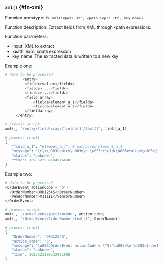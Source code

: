### `xml()` {#fn-xml}

Function prototype: `fn xml(input: str, xpath_expr: str, key_name)`

Function description: Extract fields from XML through xpath expressions.

Function parameters:

- input: XML to extract
- xpath_expr: xpath expression
- key_name: The extracted data is written to a new key

Example one:

```python
# data to be processed
        <entry>
         <fieldx>valuex</fieldx>
         <fieldy>...</fieldy>
         <fieldz>...</fieldz>
         <field array>
             <fielda>element_a_1</fielda>
             <fielda>element_a_2</fielda>
         </fieldarray>
     </entry>

# process script
xml(_, '/entry/fieldarray//fielda[1]/text()', field_a_1)

# process result
{
   "field_a_1": "element_a_1", # extracted element_a_1
   "message": "\t\t\u003centry\u003e\n \u003cfieldx\u003evaluex\u003c/fieldx\u003e\n \u003cfieldy\u003e...\u003c/fieldy\u003e\n \u003cfieldz\u003e...\ u003c/fieldz\u003e\n \u003cfieldarray\u003e\n \u003cfielda\u003eelement_a_1\u003c/fielda\u003e\n \u003cfielda\u003eelement_a_2\u003c/fielda\u003e\n \u003c/fieldarray\n\c\u003 u003e",
   "status": "unknown",
   "time": 1655522989104916000
}
```

Example two:

```python
# data to be processed
<OrderEvent actionCode = "5">
  <OrderNumber>ORD12345</OrderNumber>
  <VendorNumber>V11111</VendorNumber>
</OrderEvent>

# process script
xml(_, '/OrderEvent/@actionCode', action_code)
xml(_, '/OrderEvent/OrderNumber/text()', OrderNumber)

# process result
{
   "OrderNumber": "ORD12345",
   "action_code": "5",
   "message": "\u003cOrderEvent actionCode = \"5\"\u003e\n \u003cOrderNumber\u003eORD12345\u003c/OrderNumber\u003e\n \u003cVendorNumber\u003eV11111\u003c/VendorNumber\n\u003e\u003e"
   "status": "unknown",
   "time": 1655523193632471000
}
```

